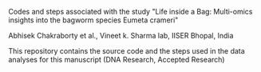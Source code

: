 Codes and steps associated with the study "Life inside a Bag: Multi-omics insights into the bagworm species Eumeta crameri"

Abhisek Chakraborty et al., Vineet k. Sharma lab, IISER Bhopal, India

This repository contains the source code and the steps used in the data analyses for this manuscript (DNA Research, Accepted Research)
